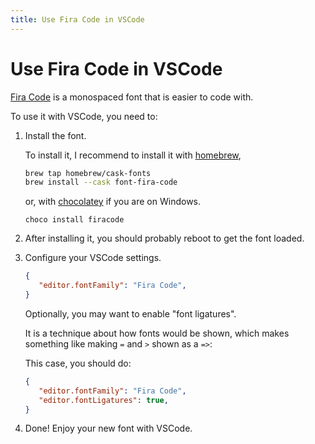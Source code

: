 ```yaml
---
title: Use Fira Code in VSCode
---
```


# Use Fira Code in VSCode

[Fira Code](https://github.com/tonsky/FiraCode) is a monospaced font that is easier to code with.

To use it with VSCode, you need to:

1. Install the font.

   To install it, I recommend to install it with [homebrew](https://brew.sh/),

   ```bash
   brew tap homebrew/cask-fonts
   brew install --cask font-fira-code
   ```

   or, with [chocolatey](https://chocolatey.org/) if you are on Windows.

   ```
   choco install firacode
   ```
2. After installing it, you should probably reboot to get the font loaded.

3. Configure your VSCode settings.

   ```json
   {
      "editor.fontFamily": "Fira Code",
   }
   ```

   Optionally, you may want to enable "font ligatures".
   
   It is a technique about how fonts would be shown, which makes something like making `=` and `>` shown as a `=>`:

   This case, you should do:

   ```json
   {
      "editor.fontFamily": "Fira Code",
      "editor.fontLigatures": true,
   }
   ```

4. Done! Enjoy your new font with VSCode.